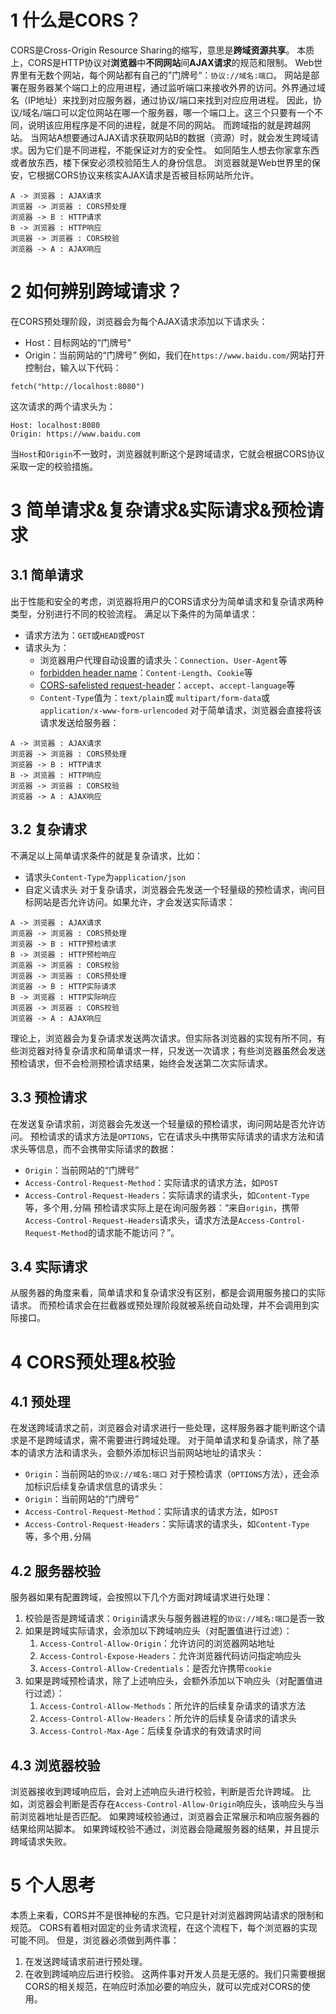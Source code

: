 # 1 什么是CORS？
CORS是Cross-Origin Resource Sharing的缩写，意思是**跨域资源共享**。
本质上，CORS是HTTP协议对**浏览器**中**不同网站**间**AJAX请求**的规范和限制。
Web世界里有无数个网站，每个网站都有自己的”门牌号“：`协议://域名:端口`。
网站是部署在服务器某个端口上的应用进程，通过监听端口来接收外界的访问。外界通过域名（IP地址）来找到对应服务器，通过协议/端口来找到对应应用进程。
因此，协议/域名/端口可以定位网站在哪一个服务器，哪一个端口上。这三个只要有一个不同，说明该应用程序是不同的进程，就是不同的网站。
而跨域指的就是跨越网站。
当网站A想要通过AJAX请求获取网站B的数据（资源）时，就会发生跨域请求。因为它们是不同进程，不能保证对方的安全性。
如同陌生人想去你家拿东西或者放东西，楼下保安必须校验陌生人的身份信息。
浏览器就是Web世界里的保安，它根据CORS协议来核实AJAX请求是否被目标网站所允许。
```plantuml
A -> 浏览器 : AJAX请求
浏览器 -> 浏览器 : CORS预处理
浏览器 -> B : HTTP请求
B -> 浏览器 : HTTP响应
浏览器 -> 浏览器 : CORS校验
浏览器 -> A : AJAX响应
```
# 2 如何辨别跨域请求？
在CORS预处理阶段，浏览器会为每个AJAX请求添加以下请求头：
- Host：目标网站的“门牌号”
- Origin：当前网站的“门牌号”
例如，我们在`https://www.baidu.com/`网站打开控制台，输入以下代码：
```
fetch("http://localhost:8080")
```
这次请求的两个请求头为：
```
Host: localhost:8080
Origin: https://www.baidu.com
```
当`Host`和`Origin`不一致时，浏览器就判断这个是跨域请求，它就会根据CORS协议采取一定的校验措施。
# 3 简单请求&复杂请求&实际请求&预检请求
## 3.1 简单请求
出于性能和安全的考虑，浏览器将用户的CORS请求分为简单请求和复杂请求两种类型，分别进行不同的校验流程。
满足以下条件的为简单请求：
- 请求方法为：`GET`或`HEAD`或`POST`
- 请求头为：
	- 浏览器用户代理自动设置的请求头：`Connection`、`User-Agent`等
	- [forbidden header name](https://fetch.spec.whatwg.org/#forbidden-header-name)：`Content-Length`、`Cookie`等
	- [CORS-safelisted request-header](https://fetch.spec.whatwg.org/#cors-safelisted-request-header)：`accept`、`accept-language`等
	- `Content-Type`值为：`text/plain`或 `multipart/form-data`或`application/x-www-form-urlencoded`
对于简单请求，浏览器会直接将该请求发送给服务器：
```plantuml
A -> 浏览器 : AJAX请求
浏览器 -> 浏览器 : CORS预处理
浏览器 -> B : HTTP请求
B -> 浏览器 : HTTP响应
浏览器 -> 浏览器 : CORS校验
浏览器 -> A : AJAX响应
```
## 3.2 复杂请求
不满足以上简单请求条件的就是复杂请求，比如：
- 请求头`Content-Type`为`application/json`
- 自定义请求头
对于复杂请求，浏览器会先发送一个轻量级的预检请求，询问目标网站是否允许访问。如果允许，才会发送实际请求：
```plantuml
A -> 浏览器 : AJAX请求
浏览器 -> 浏览器 : CORS预处理
浏览器 -> B : HTTP预检请求
B -> 浏览器 : HTTP预检响应
浏览器 -> 浏览器 : CORS校验
浏览器 -> 浏览器 : CORS预处理
浏览器 -> B : HTTP实际请求
B -> 浏览器 : HTTP实际响应
浏览器 -> 浏览器 : CORS校验
浏览器 -> A : AJAX响应
```
理论上，浏览器会为复杂请求发送两次请求。但实际各浏览器的实现有所不同，有些浏览器对待复杂请求和简单请求一样，只发送一次请求；有些浏览器虽然会发送预检请求，但不会检测预检请求结果，始终会发送第二次实际请求。
## 3.3 预检请求
在发送复杂请求前，浏览器会先发送一个轻量级的预检请求，询问网站是否允许访问。
预检请求的请求方法是`OPTIONS`，它在请求头中携带实际请求的请求方法和请求头等信息，而不会携带实际请求的数据：
- `Origin`：当前网站的“门牌号”
- `Access-Control-Request-Method`：实际请求的请求方法，如`POST`
- `Access-Control-Request-Headers`：实际请求的请求头，如`Content-Type`等，多个用`,`分隔
预检请求实际上是在询问服务器：“来自`origin`，携带`Access-Control-Request-Headers`请求头，请求方法是`Access-Control-Request-Method`的请求能不能访问？”。
## 3.4 实际请求
从服务器的角度来看，简单请求和复杂请求没有区别，都是会调用服务接口的实际请求。
而预检请求会在拦截器或预处理阶段就被系统自动处理，并不会调用到实际接口。
# 4 CORS预处理&校验
## 4.1 预处理
在发送跨域请求之前，浏览器会对请求进行一些处理，这样服务器才能判断这个请求是不是跨域请求，需不需要进行跨域处理。
对于简单请求和复杂请求，除了基本的请求方法和请求头，会额外添加标识当前网站地址的请求头：
- `Origin`：当前网站的`协议://域名:端口`
对于预检请求（`OPTIONS`方法），还会添加标识后续复杂请求信息的请求头：
- `Origin`：当前网站的“门牌号”
- `Access-Control-Request-Method`：实际请求的请求方法，如`POST`
- `Access-Control-Request-Headers`：实际请求的请求头，如`Content-Type`等，多个用`,`分隔
## 4.2 服务器校验
服务器如果有配置跨域，会按照以下几个方面对跨域请求进行处理：
1. 校验是否是跨域请求：`Origin`请求头与服务器进程的`协议://域名:端口`是否一致
2. 如果是跨域实际请求，会添加以下跨域响应头（对配置值进行过滤）：
	1. `Access-Control-Allow-Origin`：允许访问的浏览器网站地址
	2. `Access-Control-Expose-Headers`：允许浏览器代码访问指定响应头
	3. `Access-Control-Allow-Credentials`：是否允许携带`cookie`
3. 如果是跨域预检请求，除了上述响应头，会额外添加以下响应头（对配置值进行过滤）：
	1. `Access-Control-Allow-Methods`：所允许的后续复杂请求的请求方法
	2. `Access-Control-Allow-Headers`：所允许的后续复杂请求的请求头
	3. `Access-Control-Max-Age`：后续复杂请求的有效请求时间
## 4.3 浏览器校验
浏览器接收到跨域响应后，会对上述响应头进行校验，判断是否允许跨域。
比如，浏览器会判断是否存在`Access-Control-Allow-Origin`响应头，该响应头与当前浏览器地址是否匹配。
如果跨域校验通过，浏览器会正常展示和响应服务器的结果给网站脚本。
如果跨域校验不通过，浏览器会隐藏服务器的结果，并且提示跨域请求失败。
# 5 个人思考
本质上来看，CORS并不是很神秘的东西。它只是针对浏览器跨网站请求的限制和规范。
CORS有着相对固定的业务请求流程，在这个流程下，每个浏览器的实现可能不同。
但是，浏览器必须做到两件事：
1. 在发送跨域请求前进行预处理。
2. 在收到跨域响应后进行校验。
这两件事对开发人员是无感的。我们只需要根据CORS的相关规范，在响应时添加必要的响应头，就可以完成对CORS的使用。